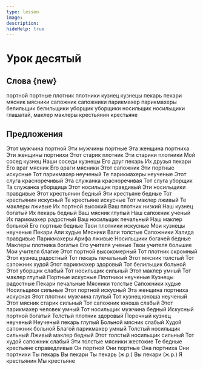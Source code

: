 ```yaml
---
type: lesson
image:
description:
hideHelp: true
---
```


# Урок десятый

## Слова {new}

портной
портные
плотник
плотники
кузнец
кузнецы
пекарь
пекари
мясник
мясники
сапожник
сапожники
парикмахер
парикмахеры
белильщик
белильщики
уборщик
уборщики
носильщик
носильщики
глашатай, маклер
маклеры
крестьянин
крестьяне

## Предложения

Этот мужчина портной
Эти мужчины портные
Эта женщина портниха
Эти женщины портнихи
Этот старик плотник
Эти старики плотники
Мой сосед кузнец
Наши соседи кузнецы
Его друг пекарь
Их друзья пекари
Его враг мясник
Его враги мясники
Этот сапожник
Эти портные искусные
Тот парикмахер неученый
Те парикмахеры неученые
Этот слуга красноречивый
Эта служанка красноречивая
Тот слуга уборщик
Та служанка уборщица
Этот носильщик правдивый
Эти носильщики правдивые
Этот крестьянин бедный
Эти крестьяне бедные
Тот крестьянин искусный
Те крестьяне искусные
Тот маклер лживый
Те маклеры лживые
Их портной высокий
Ваш плотник низкий
Наш кузнец богатый
Их пекарь бедный
Ваш мясник глупый
Наш сапожник ученый
Их парикмахер радостный
Ваш носильщик печальный
Наш маклер больной
Его портные бедные
Твои плотники искусные
Мои кузнецы неученые
Пекари Али худые
Мясники Вали толстые
Сапожники Халида правдивые
Парикмахеры Арифа лживые
Носильщики богачей бедные
Маклеры плотника богатые
Его учителя ученые
Твои учителя большие
Мои учителя благие
Этот портной высокомерный
Тот плотник скромный
Этот кузнец радостный
Тот пекарь печальный
Этот мясник толстый
Тот сапожник худой
Этот парикмахер здоровый
Тот белильщик больной
Этот уборщик слабый
Тот носильщик сильный
Этот маклер умный
Тот маклер глупый
Портные искусные
Плотники неученые
Кузнецы радостные
Пекари печальные
Мясники толстые
Сапожники худые
Носильщики сильные
Этот портной искусный
Эта женщина портниха искусная
Этот плотник мужчина глупый
Тот кузнец юноша неученый
Этот мясник старик сильный
Тот сапожник юноша слабый
Этот парикмахер человек умный
Тот носильщик мужчина бедный
Искусный портной богатый
Толстый плотник здоровый
Порочный кузнец неученый
Неученый пекарь глупый
Больной мясник слабый
Худой сапожник больной
Благой парикмахер умный
Толстый носильщик сильный
Лживый маклер бедный
Этот толстый носильщик сильный
Тот худой сапожник слабый
Эти толстые мясники жестокие
Те бедные крестьяне справедливые
Он портной
Они портные
Она портниха
Они портнихи
Ты пекарь
Вы пекари
Ты пекарь (ж.р.)
Вы пекари (ж.р.)
Я крестьянин
Мы крестьяне
